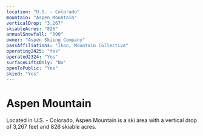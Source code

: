 ```yaml
---
location: "U.S. - Colorado"
mountain: "Aspen Mountain"
verticalDrop: "3,267"
skiableAcres: "826"
annualSnowfall: "300"
owner: "Aspen Skiing Company"
passAffiliations: "Ikon, Mountain Collective"
operating2425: "Yes"
operated2324: "Yes"
surfaceLiftsOnly: "No"
openToPublic: "Yes"
skied: "Yes"
---
```


# Aspen Mountain

Located in U.S. - Colorado, Aspen Mountain is a ski area with a vertical drop of 3,267 feet and 826 skiable acres.